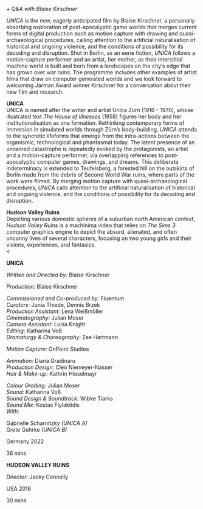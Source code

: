 

_+ Q&A with Blaise Kirschner_

_UNICA_ is the new, eagerly anticipated film by Blaise Kirschner, a personally absorbing exploration of post-apocalyptic game worlds that merges current forms of digital production such as motion capture with drawing and quasi-archaeological procedures, calling attention to the artificial naturalisation of historical and ongoing violence, and the conditions of possibility for its decoding and disruption. Shot in Berlin, as an eerie fiction, _UNICA_ follows a motion-capture performer and an artist, her mother, as their interstitial machine world is built and born from a landscapes on the city’s edge that has grown over war ruins. The programme includes other examples of artist films that draw on computer generated worlds and we look forward to welcoming Jarman Award winner Kirschner for a conversation about their new film and research.

**UNICA**  
UNICA is named after the writer and artist Unica Zürn (1916 – 1970), whose illustrated text _The House of Illnesses_ (1958) figures her body and her institutionalisation as one formation. Rethinking contemporary forms of immersion in simulated worlds through Zürn’s body-building, _UNICA_ attends to the syncretic lifeforms that emerge from the intra-actions between the organismic, technological and phantasmal today. The latent presence of an unnamed catastrophe is repeatedly evoked by the protagonists, an artist and a motion-capture performer, via overlapping references to post-apocalyptic computer games, drawings, and dreams. This deliberate indeterminacy is extended to Teufelsberg, a forested hill on the outskirts of Berlin made from the debris of Second World War ruins, where parts of the work were filmed. By merging motion capture with quasi-archaeological procedures, _UNICA_ calls attention to the artificial naturalisation of historical and ongoing violence, and the conditions of possibility for its decoding and disruption.

**Hudson Valley Ruins**  
Depicting various domestic spheres of a suburban north American context, _Hudson Valley Ruins_ is a machinima video that relies on _The Sims 3_ computer graphics engine to depict the absurd, alienated, and often uncanny lives of several characters, focusing on two young girls and their visions, experiences, and fantasies.
<br><

**UNICA**

_Written and Directed by:_ Blaise Kirschner

_Production:_ Blaise Kirschner

_Commissioned and Co-produced by:_ Fluentum  
_Curators:_ Junia Thiede, Dennis Brzek  
_Production Assistant:_ Lena Weißmüller  
_Cinematography:_ Julian Moser  
_Camera Assistant:_ Luisa Knight  
_Editing:_ Katharina Voß  
_Dramaturgy & Choreography:_ Zee Hartmann

_Motion Capture:_ OnPoint Studios

_Animation:_ Diana Gradinaru  
_Production Design:_ Cleo Niemeyer-Nasser  
_Hair & Make-up:_ Kathrin Hieselmayr

_Colour Grading:_ Julian Moser  
_Sound:_ Katharina Voß  
_Sound Design & Soundtrack:_ Wibke Tiarks  
_Sound Mix:_ Kostas Flylaktidis  
_With:_

Gabrielle Scharnitzky _(UNICA A)_  
Grete Gehrke _(UNICA B)_

Germany 2022

36 mins

**HUDSON VALLEY RUINS**

_Director:_ Jacky Connolly

USA 2016

30 mins
<!--stackedit_data:
eyJoaXN0b3J5IjpbMzAyMjY5MTU1LC0xODU2Nzg5MTU5XX0=
-->